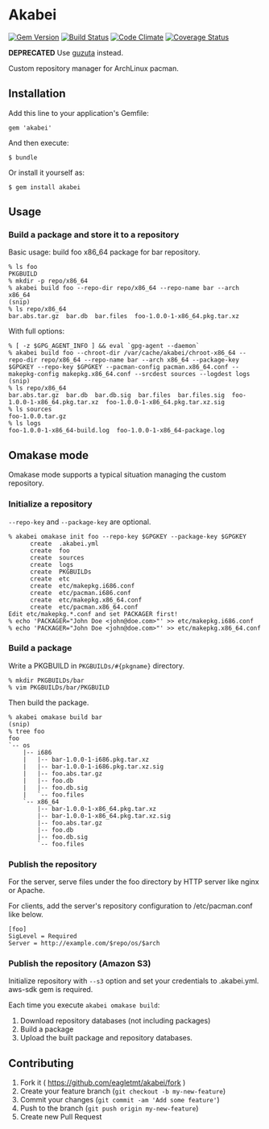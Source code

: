 # Akabei
[![Gem Version](https://badge.fury.io/rb/akabei.svg)](https://badge.fury.io/rb/akabei)
[![Build Status](https://api.travis-ci.org/eagletmt/akabei.svg)](https://travis-ci.org/eagletmt/akabei)
[![Code Climate](https://codeclimate.com/github/eagletmt/akabei.svg)](https://codeclimate.com/github/eagletmt/akabei)
[![Coverage Status](https://img.shields.io/coveralls/eagletmt/akabei.svg)](https://coveralls.io/r/eagletmt/akabei)

**DEPRECATED**
Use [guzuta](https://github.com/eagletmt/guzuta) instead.

Custom repository manager for ArchLinux pacman.

## Installation

Add this line to your application's Gemfile:

    gem 'akabei'

And then execute:

    $ bundle

Or install it yourself as:

    $ gem install akabei

## Usage
### Build a package and store it to a repository
Basic usage: build foo x86_64 package for bar repository.

```
% ls foo
PKGBUILD
% mkdir -p repo/x86_64
% akabei build foo --repo-dir repo/x86_64 --repo-name bar --arch x86_64
(snip)
% ls repo/x86_64
bar.abs.tar.gz  bar.db  bar.files  foo-1.0.0-1-x86_64.pkg.tar.xz
```

With full options:
```
% [ -z $GPG_AGENT_INFO ] && eval `gpg-agent --daemon`
% akabei build foo --chroot-dir /var/cache/akabei/chroot-x86_64 --repo-dir repo/x86_64 --repo-name bar --arch x86_64 --package-key $GPGKEY --repo-key $GPGKEY --pacman-config pacman.x86_64.conf --makepkg-config makepkg.x86_64.conf --srcdest sources --logdest logs
(snip)
% ls repo/x86_64
bar.abs.tar.gz  bar.db  bar.db.sig  bar.files  bar.files.sig  foo-1.0.0-1-x86_64.pkg.tar.xz  foo-1.0.0-1-x86_64.pkg.tar.xz.sig
% ls sources
foo-1.0.0.tar.gz
% ls logs
foo-1.0.0-1-x86_64-build.log  foo-1.0.0-1-x86_64-package.log
```

## Omakase mode
Omakase mode supports a typical situation managing the custom repository.

### Initialize a repository
`--repo-key` and `--package-key` are optional.

```
% akabei omakase init foo --repo-key $GPGKEY --package-key $GPGKEY
      create  .akabei.yml
      create  foo
      create  sources
      create  logs
      create  PKGBUILDs
      create  etc
      create  etc/makepkg.i686.conf
      create  etc/pacman.i686.conf
      create  etc/makepkg.x86_64.conf
      create  etc/pacman.x86_64.conf
Edit etc/makepkg.*.conf and set PACKAGER first!
% echo 'PACKAGER="John Doe <john@doe.com>"' >> etc/makepkg.i686.conf
% echo 'PACKAGER="John Doe <john@doe.com>"' >> etc/makepkg.x86_64.conf
```

### Build a package
Write a PKGBUILD in `PKGBUILDs/#{pkgname}` directory.

```
% mkdir PKGBUILDs/bar
% vim PKGBUILDs/bar/PKGBUILD
```

Then build the package.

```
% akabei omakase build bar
(snip)
% tree foo
foo
`-- os
    |-- i686
    |   |-- bar-1.0.0-1-i686.pkg.tar.xz
    |   |-- bar-1.0.0-1-i686.pkg.tar.xz.sig
    |   |-- foo.abs.tar.gz
    |   |-- foo.db
    |   |-- foo.db.sig
    |   `-- foo.files
    `-- x86_64
        |-- bar-1.0.0-1-x86_64.pkg.tar.xz
        |-- bar-1.0.0-1-x86_64.pkg.tar.xz.sig
        |-- foo.abs.tar.gz
        |-- foo.db
        |-- foo.db.sig
        `-- foo.files
```

### Publish the repository
For the server, serve files under the foo directory by HTTP server like nginx or Apache.

For clients, add the server's repository configuration to /etc/pacman.conf like below.

```
[foo]
SigLevel = Required
Server = http://example.com/$repo/os/$arch
```

### Publish the repository (Amazon S3)
Initialize repository with `--s3` option and set your credentials to .akabei.yml.
aws-sdk gem is required.

Each time you execute `akabei omakase build`:

1. Download repository databases (not including packages)
2. Build a package
3. Upload the built package and repository databases.

## Contributing

1. Fork it ( https://github.com/eagletmt/akabei/fork )
2. Create your feature branch (`git checkout -b my-new-feature`)
3. Commit your changes (`git commit -am 'Add some feature'`)
4. Push to the branch (`git push origin my-new-feature`)
5. Create new Pull Request
